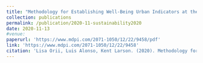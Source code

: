 ```yaml
---
title: "Methodology for Establishing Well-Being Urban Indicators at the District Level to be Used on the CityScope Platform"
collection: publications
permalink: /publication/2020-11-sustainability2020
date: 2020-11-13
#venue:
paperurl: 'https://www.mdpi.com/2071-1050/12/22/9458/pdf'
link: 'https://www.mdpi.com/2071-1050/12/22/9458'
citation: 'Lisa Orii, Luis Alonso, Kent Larson. (2020). Methodology for Establishing Well-Being Urban Indicators at the District Level to be Used on the CityScope Platform. <i>Sustainability</i>, 12(22), 9458.'
---
```

